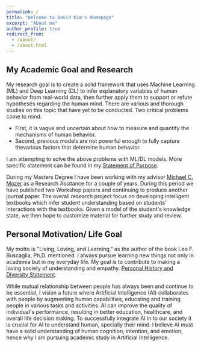 ```yaml
---
permalink: /
title: "Welcome to David Kim's Homepage"
excerpt: "About me"
author_profile: true
redirect_from: 
  - /about/
  - /about.html
---
```


## My Academic Goal and Research
My research goal is to create a solid framework that uses Machine Learning (ML) and Deep Learning (DL) to infer explanatory variables of human behavior from real-world data, then further apply them to support or refute hypotheses regarding the human mind. There are various and thorough studies on this topic that have yet to be conducted. Two critical problems come to mind.

* First, it is vague and uncertain about how to measure and quantify the mechanisms of human behavior. 
* Second, previous models are not powerful enough to fully capture thevarious factors that determine human behavior. 

I am attempting to solve the above problems with ML/DL models. More specific statement can be found in my [Statement of Purpose](https://daki7711.github.io/files/Statement_of_Purpose.pdf).

 During my Masters Degree I have been working with my advisor [Michael C. Mozer](https://www.cs.colorado.edu/~mozer/index.php) as a Research Assitance for a couple of years. During this period we have published two Workshop papers and continuing to produce another journal paper. The overall research project focus on developing intelligent textbooks which infer student understanding based on students' interactions with the textbooks. Given a model of the student's knowledge state, we then hope to customize material for further study and review.
 
 
## Personal Motivation/ Life Goal
 My motto is "Living, Loving, and Learning," as the author of the book Leo F. Buscaglia, Ph.D. mentioned. I always pursue learning new things not only in academia but in my everyday life. My goal is to contribute to making a loving society of understanding and empathy. [Personal History and Diversity Statement](https://daki7711.github.io/files/Personal%20History%20and%20Diversity%20Statement.pdf). 
 
 While mutual relationship between people has always been and continue to be essential, I vision a future where Artificial Intelligence (AI) collaborates with people by augmenting human capabilities, educating and training people in various tasks and activities. AI can improve the quality of individual's performance, resulting in better education, healthcare, and overall life decision making. To successfully integrate AI in to our society it is crucial for AI to understand human, specially their mind. I believe AI must have a solid understanding of human cognition, intention, and emotion, hence why I am pursuing academic study in Artificial Intelligence.

<!---Data were collected in collaboration with [OpenStax](https://openstax.org/), a nonprofit organization that supports open-access college-level digital textbooks. For two full semesters data were collected in Biology, Physics, Sociology, and History classes with 11,134 students. In these classes, students were able to highlight and add annotations to their e-textbooks while reading. Of the 11,134 students, 2,829 used the highlighting facility. Given the record of these highlights and annotation, we attempt to infer student comprehension, as assessed by a quiz that students take at the end of each section as well as delayed review questions administered about a week after initial reading.--->

<!---The goal is to predict quiz performance from the pattern of highlighting. In the previous workshop paper, we built separate linear models for each section of text.  (A section of text is the unit we analyze and the unit that students are quizzed on.) The input data used for prediction is a high dimensional binary feature vector where each feature indicates whether or not a given word of a section is highlighted. The first hurdle was to find the best representation of highlights as input to the linear model. In my [previous work](https://www.cs.colorado.edu/~mozer/Research/Selected%20Publications/reprints/Kimetal2020.pdf), we found that parsing the whole passage into words and reducing the dimension using PCA (Principal Component Analysis) can explain about 13% variance of the test performance. Although, this is an exciting result, this method has two problems. First, is that it is yet to be proven to be generalized in different sections and second it is extremely limited in that it is text dependent: we build a separate model for each section of text and therefore require training data for each section.
--->


